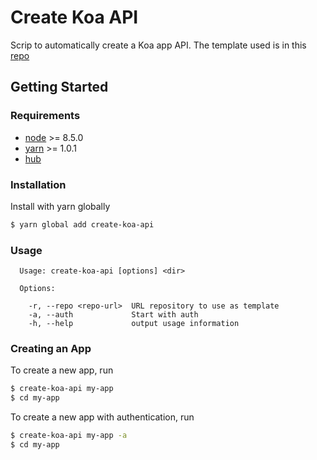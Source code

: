 # Create Koa API
Scrip to automatically create a Koa app API. The template used is in this [repo](https://github.com/gsulloa/koa-boilerplate)

## Getting Started

### Requirements
- [node](https://nodejs.org/) >= 8.5.0
- [yarn](https://yarnpkg.com/) >= 1.0.1
- [hub](https://github.com/github/hub)

### Installation
Install with yarn globally
```sh
$ yarn global add create-koa-api
```
### Usage

```
  Usage: create-koa-api [options] <dir>

  Options:

    -r, --repo <repo-url>  URL repository to use as template
    -a, --auth             Start with auth
    -h, --help             output usage information
```

### Creating an App
To create a new app, run
```sh
$ create-koa-api my-app
$ cd my-app
```

To create a new app with authentication, run
```sh
$ create-koa-api my-app -a
$ cd my-app
```


